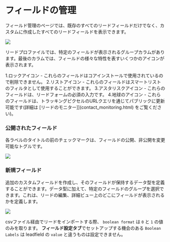 # フィールドの管理

フィールド管理のページでは、既存のすべてのリードフィールドだけでなく、カスタムに作成したすべてのリードフィールドを表示できます。

![](http://drop.dbh.li/image/190V1w2j2P1Z/Image%202014-11-16%20at%209.34.35%20PM.png)

リードプロファイルでは、特定のフィールドが表示されるグループカラムがあります。最後のカラムでは、フィールドの様々な特性を表すいくつかのアイコンが表示されます。

1.ロックアイコン - これらのフィールドはコアインストールで使用されているので削除できません。
2.リストアイコン - これらのフィールドはスマートリストのフィルタとして使用することができます。
3.アスタリスクアイコン - これらのフィールドは、リードフォームの必須の入力です。
4.地球のアイコン - これらのフィールドは、トラッキングピクセルのURLクエリを通じてパブリックに更新可能です(詳細は [リードのモニター]](contact_monitoring.html) をご覧ください)。

### 公開されたフィールド

各ラベルのタイトルの前のチェックマークは、フィールドの公開、非公開を変更可能なトグルです。

![](http://drop.dbh.li/image/3S1u0k1X463v/Screen%20Recording%202014-11-16%20at%2009.37%20PM.gif)

### 新規フィールド

追加のカスタムフィールドを作成し、そのフィールドが保持するデータ型を定義することができます。データ型に加えて、特定のフィールドのグループを選択できます。これは、リードの編集、詳細ビュー上のどこにフィールドが表示されるかを定義します。

![](http://drop.dbh.li/image/1k3U1p3J3Y2u/Image%202014-11-16%20at%209.43.52%20PM.png)

csvファイル経由でリードをインポートする際、 `boolean format` は `0` と `1` の値のみを取ります。 **フィールド設定タブ**でセットアップする機会のある `Boolean Labels` は leadfield の `value` と違うものは設定できません。
